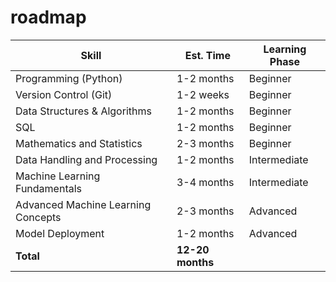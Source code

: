 # roadmap

| Skill                          | Est. Time       | Learning Phase  |
|--------------------------------|-----------------|-----------------|
| Programming (Python)           | 1-2 months      | Beginner        |
| Version Control (Git)          | 1-2 weeks       | Beginner        |
| Data Structures & Algorithms   | 1-2 months      | Beginner        |
| SQL                            | 1-2 months      | Beginner        |
| Mathematics and Statistics     | 2-3 months      | Beginner        |
| Data Handling and Processing   | 1-2 months      | Intermediate    |
| Machine Learning Fundamentals  | 3-4 months      | Intermediate    |
| Advanced Machine Learning Concepts | 2-3 months | Advanced        |
| Model Deployment               | 1-2 months      | Advanced        |
| **Total**                      | **12-20 months**|                 |
